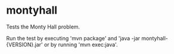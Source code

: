 montyhall
=========

Tests the Monty Hall problem.

Run the test by executing 'mvn package' and 'java -jar montyhall-{VERSION}.jar' or by running 'mvn exec:java'.

